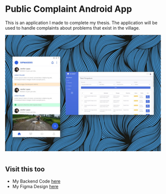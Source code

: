 # Public Complaint Android App

This is an application I made to complete my thesis. The application will be used to handle complaints about problems 
that exist in the village.


<p align="center" style="margin-bottom: 0px !important;">
                                                        
  <img width="900" height src="https://raw.githubusercontent.com/fauzanajipray/porto-po-lio/main/src/assets/porto/pengaduan.jpg" alt="adf" align="center">
  &nbsp; &nbsp;                                                                                                                                      
</p>

## Visit this too

-  My Backend Code [here](https://github.com/fauzanajipray/public-complaint-backend)
-  My Figma Design [here](https://www.figma.com/file/GQKEreMtXSwfcwD91eSHNU/Skripsi?node-id=0%3A1)